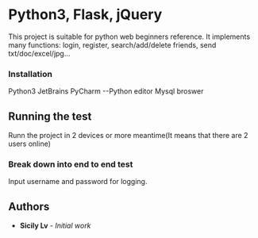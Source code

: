 # Python3, Flask, jQuery

This project is suitable for python web beginners reference. It implements many functions: login, register, search/add/delete friends, send txt/doc/excel/jpg...

### Installation

Python3
JetBrains PyCharm --Python editor
Mysql
broswer

## Running the test

Runn the project in 2 devices or more meantime(It means that there are 2 users online)

### Break down into end to end test

Input username and password for logging.


## Authors

* **Sicily Lv** - *Initial work* 


